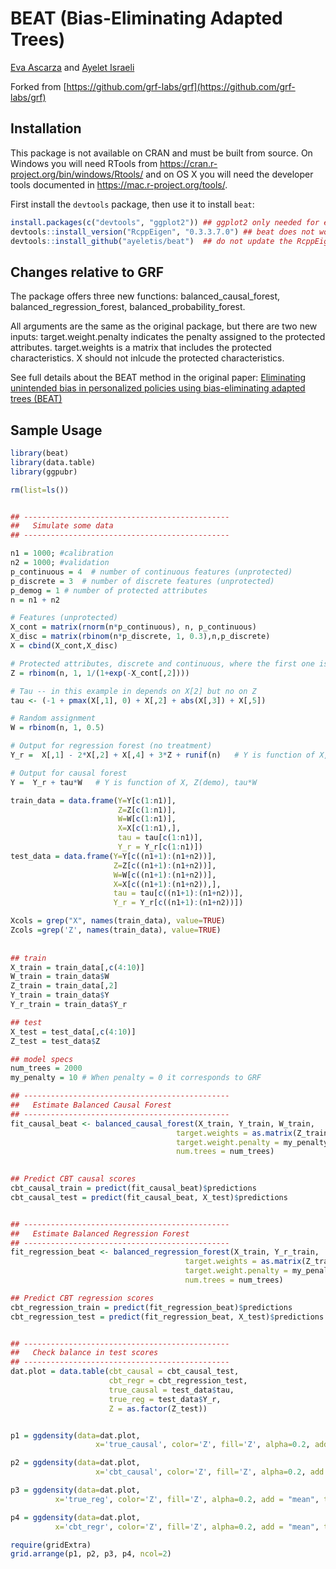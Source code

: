 # BEAT (Bias-Eliminating Adapted Trees)
[Eva Ascarza](http://www.evaascarza.com/) and [Ayelet Israeli](http://www.hbs.edu/aisraeli)

Forked from [https://github.com/grf-labs/grf](https://github.com/grf-labs/grf)

## Installation

This package is not available on CRAN and must be built from source. On Windows you will
need RTools from https://cran.r-project.org/bin/windows/Rtools/ and on OS X you will 
need the developer tools documented in https://mac.r-project.org/tools/.

First install the `devtools` package, then use it to install `beat`:

```R
install.packages(c("devtools", "ggplot2")) ## ggplot2 only needed for example
devtools::install_version("RcppEigen", "0.3.3.7.0") ## beat does not work with newer RcppEigen
devtools::install_github("ayeletis/beat")  ## do not update the RcppEigem package if prompted
```
## Changes relative to GRF
The package offers three new functions: balanced_causal_forest, balanced_regression_forest, 
balanced_probability_forest. 

All arguments are the same as the original package, but there are two new inputs: 
target.weight.penalty indicates the penalty assigned to the protected attributes.
target.weights is a matrix that includes the protected characteristics. X should not 
inlcude the protected characteristics.

See full details about the BEAT method in the original paper: [Eliminating unintended bias in personalized policies using bias-eliminating adapted trees (BEAT)](https://www.pnas.org/doi/10.1073/pnas.2115293119) 

## Sample Usage

```R
library(beat)
library(data.table)
library(ggpubr)

rm(list=ls())


## ----------------------------------------------
##   Simulate some data
## ----------------------------------------------

n1 = 1000; #calibration 
n2 = 1000; #validation
p_continuous = 4  # number of continuous features (unprotected)
p_discrete = 3  # number of discrete features (unprotected)
p_demog = 1 # number of protected attributes
n = n1 + n2

# Features (unprotected)
X_cont = matrix(rnorm(n*p_continuous), n, p_continuous)
X_disc = matrix(rbinom(n*p_discrete, 1, 0.3),n,p_discrete)
X = cbind(X_cont,X_disc)

# Protected attributes, discrete and continuous, where the first one is correlated with X[,2]
Z = rbinom(n, 1, 1/(1+exp(-X_cont[,2])))

# Tau -- in this example in depends on X[2] but no on Z
tau <- (-1 + pmax(X[,1], 0) + X[,2] + abs(X[,3]) + X[,5]) 

# Random assignment
W = rbinom(n, 1, 0.5)

# Output for regression forest (no treatment)
Y_r =  X[,1] - 2*X[,2] + X[,4] + 3*Z + runif(n)   # Y is function of X, Z(demo)

# Output for causal forest
Y =  Y_r + tau*W   # Y is function of X, Z(demo), tau*W

train_data = data.frame(Y=Y[c(1:n1)], 
                        Z=Z[c(1:n1)], 
                        W=W[c(1:n1)], 
                        X=X[c(1:n1),], 
                        tau = tau[c(1:n1)], 
                        Y_r = Y_r[c(1:n1)])
test_data = data.frame(Y=Y[c((n1+1):(n1+n2))],
                       Z=Z[c((n1+1):(n1+n2))],
                       W=W[c((n1+1):(n1+n2))],
                       X=X[c((n1+1):(n1+n2)),], 
                       tau = tau[c((n1+1):(n1+n2))],
                       Y_r = Y_r[c((n1+1):(n1+n2))])

Xcols = grep("X", names(train_data), value=TRUE)
Zcols =grep('Z', names(train_data), value=TRUE)
  
  
## train
X_train = train_data[,c(4:10)]
W_train = train_data$W
Z_train = train_data[,2]
Y_train = train_data$Y
Y_r_train = train_data$Y_r

## test
X_test = test_data[,c(4:10)]
Z_test = test_data$Z

## model specs
num_trees = 2000
my_penalty = 10 # When penalty = 0 it corresponds to GRF

## ----------------------------------------------
##   Estimate Balanced Causal Forest 
## ----------------------------------------------
fit_causal_beat <- balanced_causal_forest(X_train, Y_train, W_train,
                                     target.weights = as.matrix(Z_train),
                                     target.weight.penalty = my_penalty,
                                     num.trees = num_trees)
  

## Predict CBT causal scores
cbt_causal_train = predict(fit_causal_beat)$predictions
cbt_causal_test = predict(fit_causal_beat, X_test)$predictions


## ----------------------------------------------
##   Estimate Balanced Regression Forest 
## ----------------------------------------------
fit_regression_beat <- balanced_regression_forest(X_train, Y_r_train,
                                       target.weights = as.matrix(Z_train),
                                       target.weight.penalty = my_penalty,
                                       num.trees = num_trees)

## Predict CBT regression scores
cbt_regression_train = predict(fit_regression_beat)$predictions
cbt_regression_test = predict(fit_regression_beat, X_test)$predictions


## ----------------------------------------------
##   Check balance in test scores
## ----------------------------------------------
dat.plot = data.table(cbt_causal = cbt_causal_test,
                      cbt_regr = cbt_regression_test,
                      true_causal = test_data$tau,
                      true_reg = test_data$Y_r,
                      Z = as.factor(Z_test))


p1 = ggdensity(data=dat.plot,
                   x='true_causal', color='Z', fill='Z', alpha=0.2, add = "mean", title='true causal')

p2 = ggdensity(data=dat.plot,
                   x='cbt_causal', color='Z', fill='Z', alpha=0.2, add = "mean", title='cbt causal')

p3 = ggdensity(data=dat.plot,
          x='true_reg', color='Z', fill='Z', alpha=0.2, add = "mean", title='true regression')

p4 = ggdensity(data=dat.plot,
          x='cbt_regr', color='Z', fill='Z', alpha=0.2, add = "mean", title='cbt regression')

require(gridExtra)
grid.arrange(p1, p2, p3, p4, ncol=2)


 

